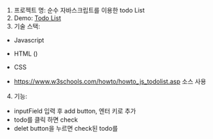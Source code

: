 1. 프로젝트 명: 순수 자바스크립트를 이용한 todo List
2. Demo: [Todo List](https://4green.github.io/todolist/)
3. 기술 스택:
- Javascript
- HTML ()
- CSS

- https://www.w3schools.com/howto/howto_js_todolist.asp 소스 사용

4. 기능:
- inputField 입력 후 add button, 엔터 키로 추가
- todo를 클릭 하면 check
- delet button을 누르면 check된 todo를 
